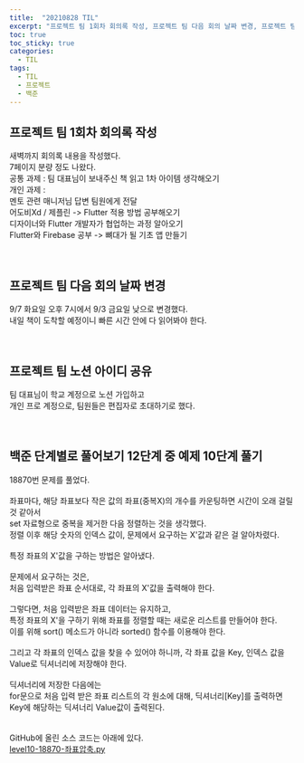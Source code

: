 ```yaml
---
title:  "20210828 TIL"
excerpt: "프로젝트 팀 1회차 회의록 작성, 프로젝트 팀 다음 회의 날짜 변경, 프로젝트 팀 노션 아이디 공유, 백준 단계별로 풀어보기 12단계 중 예제 10단계 풀기(18870번)"
toc: true
toc_sticky: true
categories:
  - TIL
tags:
  - TIL
  - 프로젝트
  - 백준
---
```


## 프로젝트 팀 1회차 회의록 작성
새벽까지 회의록 내용을 작성했다.  
7페이지 분량 정도 나왔다.  
공통 과제 : 팀 대표님이 보내주신 책 읽고 1차 아이템 생각해오기  
개인 과제 :  
멘토 관련 매니저님 답변 팀원에게 전달  
어도비Xd / 제플린 -> Flutter 적용 방법 공부해오기   
디자이너와 Flutter 개발자가 협업하는 과정 알아오기  
Flutter와 Firebase 공부 -> 뼈대가 될 기초 앱 만들기  
<br>
<br>
## 프로젝트 팀 다음 회의 날짜 변경
9/7 화요일 오후 7시에서 9/3 금요일 낮으로 변경했다.  
내일 책이 도착할 예정이니 빠른 시간 안에 다 읽어봐야 한다.  
<br>
<br>
## 프로젝트 팀 노션 아이디 공유
팀 대표님이 학교 계정으로 노션 가입하고  
개인 프로 계정으로, 팀원들은 편집자로 초대하기로 했다.  
<br>
<br>
## 백준 단계별로 풀어보기 12단계 중 예제 10단계 풀기  
18870번 문제를 풀었다.   
<br>
좌표마다, 해당 좌표보다 작은 값의 좌표(중복X)의 개수를 카운팅하면 시간이 오래 걸릴 것 같아서  
set 자료형으로 중복을 제거한 다음 정렬하는 것을 생각했다.  
정렬 이후 해당 숫자의 인덱스 값이, 문제에서 요구하는 X'값과 같은 걸 알아차렸다.  
<br>
특정 좌표의 X'값을 구하는 방법은 알아냈다.  
<br>
문제에서 요구하는 것은,  
처음 입력받은 좌표 순서대로, 각 좌표의 X'값을 출력해야 한다.  
<br>
그렇다면, 처음 입력받은 좌표 데이터는 유지하고,  
특정 좌표의 X'을 구하기 위해 좌표를 정렬할 때는 새로운 리스트를 만들어야 한다.  
이를 위해 sort() 메소드가 아니라 sorted() 함수를 이용해야 한다.  
<br>
그리고 각 좌표의 인덱스 값을 찾을 수 있어야 하니까,
각 좌표 값을 Key, 인덱스 값을 Value로 딕셔너리에 저장해야 한다.  
<br>
딕셔너리에 저장한 다음에는  
for문으로 처음 입력 받은 좌표 리스트의 각 원소에 대해, 딕셔너리\[Key]를 출력하면 Key에 해당하는 딕셔너리 Value값이 출력된다.  
<br>
<br>
GitHub에 올린 소스 코드는 아래에 있다.  
[level10-18870-좌표압축.py](https://github.com/leeryeongsong/baekjoon-step-by-step-python3/blob/main/step12/level10-18870-%EC%A2%8C%ED%91%9C%EC%95%95%EC%B6%95.py)  
<br>
